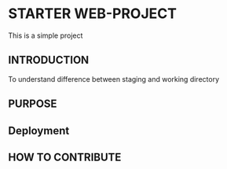 # STARTER WEB-PROJECT

This is a simple project

## INTRODUCTION

To understand difference between staging and working directory

## PURPOSE

## Deployment

## HOW TO CONTRIBUTE
